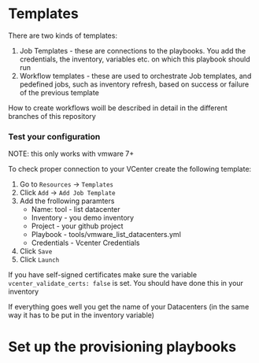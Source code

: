# Templates

There are two kinds of templates:

1. Job Templates - these are connections to the playbooks. You add the credentials, the inventory, variables etc. on which this playbook should run
2. Workflow templates - these are used to orchestrate Job templates, and pedefined jobs, such as inventory refresh,  based on success or failure of the previous template

How to create workflows woill be described in detail in the different branches of this repository


### Test your configuration

NOTE: this only works with vmware 7+

To check proper connection to your VCenter create the following template:

1. Go to `Resources` -> `Templates`
2. Click `Add` -> `Add Job Template`
3. Add the frollowing paramters
   - Name: tool - list datacenter
   - Inventory - you demo inventory
   - Project - your github project
   - Playbook - tools/vmware_list_datacenters.yml
   - Credentials - Vcenter Credentials
4. Click `Save`
5. Click `Launch`

If you have self-signed certificates make sure the variable `vcenter_validate_certs: false` is set. You should have done this in your inventory

If everything goes well you get the name of your Datacenters (in the same way it has to be put in the inventory variable)


# Set up the provisioning playbooks
